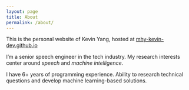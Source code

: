```yaml
---
layout: page
title: About
permalink: /about/
---
```


This is the personal website of Kevin Yang, hosted at [mhy-kevin-dev.github.io](mhy-kevin-dev.github.io)

I’m a senior speech engineer in the tech industry. 
My research interests center around *speech* and *machine intelligence*.

I have 6+ years of programming experience. Ability to research technical questions and develop machine learning-based solutions.

